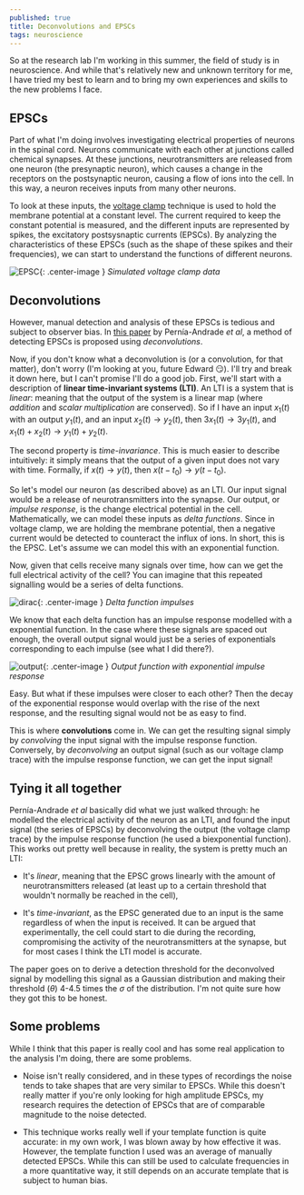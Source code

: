 ```yaml
---
published: true
title: Deconvolutions and EPSCs
tags: neuroscience
---
```


So at the research lab I'm working in this summer, the field of study is in neuroscience. And while that's relatively new and unknown territory for me, I have tried my best to learn and to bring my own experiences and skills to the new problems I face.

##  EPSCs

Part of what I'm doing involves investigating electrical properties of neurons in the spinal cord. Neurons communicate with each other at junctions called chemical synapses. At these junctions, neurotransmitters are released from one neuron (the presynaptic neuron), which causes a change in the receptors on the postsynaptic neuron, causing a flow of ions into the cell. In this way, a neuron receives inputs from many other neurons.

To look at these inputs, the [voltage clamp](https://en.wikipedia.org/wiki/Voltage_clamp) technique is used to hold the membrane potential at a constant level. The current required to keep the constant potential is measured, and the different inputs are represented by spikes, the excitatory postsysnaptic currents (EPSCs). By analyzing the characteristics of these EPSCs (such as the shape of these spikes and their frequencies), we can start to understand the functions of different neurons.

![EPSC]({{site.url}}/public/epsc.png){: .center-image }
*Simulated voltage clamp data*

## Deconvolutions

However, manual detection and analysis of these EPSCs is tedious and subject to observer bias. In [this paper](http://www.cell.com/biophysj/fulltext/S0006-3495(12)00935-6) by Pernía-Andrade *et al*, a method of detecting EPSCs is proposed using *deconvolutions*.

Now, if you don't know what a deconvolution is (or a convolution, for that matter), don't worry (I'm looking at you, future Edward :smirk:). I'll try and break it down here, but I can't promise I'll do a good job. First, we'll start with a description of **linear time-invariant systems (LTI)**. An LTI is a system that is *linear*: meaning that the output of the system is a linear map (where *addition* and *scalar multiplication* are conserved). So if I have an input $x_1(t)$ with an output $y_1(t)$, and an input $x_2(t) \to y_2(t)$, then $3x_1(t) \to 3y_1(t)$, and $x_1(t) + x_2(t) \to y_1(t) + y_2(t)$.  

The second property is *time-invariance*. This is much easier to describe intuitively: it simply means that the output of a given input does not vary with time. Formally, if $x(t) \to y(t)$, then $x(t - t_0) \to y(t - t_0)$.

So let's model our neuron (as described above) as an LTI. Our input signal would be a release of neurotransmitters into the synapse. Our output, or *impulse response*, is the change electrical potential in the cell. Mathematically, we can model these inputs as *delta functions*. Since in voltage clamp, we are holding the membrane potential, then a negative current would be detected to counteract the influx of ions. In short, this is the EPSC. Let's assume we can model this with an exponential function.

Now, given that cells receive many signals over time, how can we get the full electrical activity of the cell? You can imagine that this repeated signalling would be a series of delta functions.

![dirac]({{site.url}}/public/deltafunctions.png){: .center-image }
*Delta function impulses*

We know that each delta function has an impulse response modelled with a exponential function. In the case where these signals are spaced out enough, the overall output signal would just be a series of exponentials corresponding to each impulse (see what I did there?).

![output]({{site.url}}/public/simple-output.png){: .center-image }
*Output function with exponential impulse response*

Easy. But what if these impulses were closer to each other? Then the decay of the exponential response would overlap with the rise of the next response, and the resulting signal would not be as easy to find.

This is where **convolutions** come in. We can get the resulting signal simply by *convolving* the input signal with the impulse response function. Conversely, by *deconvolving* an output signal (such as our voltage clamp trace) with the impulse response function, we can get the input signal!

## Tying it all together

Pernía-Andrade *et al* basically did what we just walked through: he modelled the electrical activity of the neuron as an LTI, and found the input signal (the series of EPSCs) by deconvolving the output (the voltage clamp trace) by the impulse response function (he used a biexponential function). This works out pretty well because in reality, the system is pretty much an LTI:
- It's *linear*, meaning that the EPSC grows linearly with the amount of neurotransmitters released (at least up to a certain threshold that wouldn't normally be reached in the cell),

- It's *time-invariant*, as the EPSC generated due to an input is the same regardless of when the input is received. It can be argued that experimentally, the cell could start to die during the recording, compromising the activity of the neurotransmitters at the synapse, but for most cases I think the LTI model is accurate.

The paper goes on to derive a detection threshold for the deconvolved signal by modelling this signal as a Gaussian distribution and making their threshold ($\theta$) 4-4.5 times the $\sigma$ of the distribution. I'm not quite sure how they got this to be honest.

## Some problems

While I think that this paper is really cool and has some real application to the analysis I'm doing, there are some problems.

- Noise isn't really considered, and in these types of recordings the noise tends to take shapes that are very similar to EPSCs. While this doesn't really matter if you're only looking for high amplitude EPSCs, my research requires the detection of EPSCs that are of comparable magnitude to the noise detected.

- This technique works really well if your template function is quite accurate: in my own work, I was blown away by how effective it was. However, the template function I used was an average of manually detected EPSCs. While this can still be used to calculate frequencies in a more quantitative way, it still depends on an accurate template that is subject to human bias.
